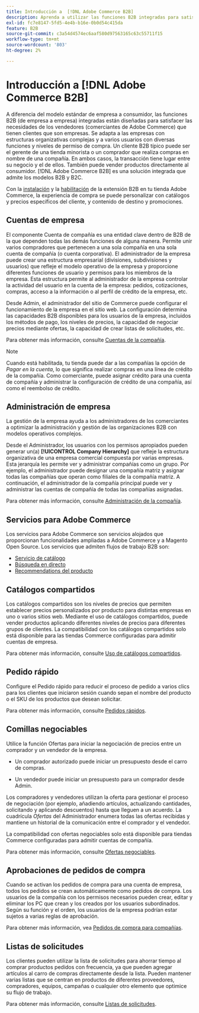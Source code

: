 ```yaml
---
title: Introducción a  [!DNL Adobe Commerce B2B]
description: Aprenda a utilizar las funciones B2B integradas para satisfacer sus necesidades para los clientes que son empresas.
exl-id: fc7e8147-5fd5-4e4b-b16e-0b0d54c415da
feature: B2B
source-git-commit: c3a54d4574ec6aaf580d97563165c63c55711f15
workflow-type: tm+mt
source-wordcount: '803'
ht-degree: 2%

---
```


# Introducción a [!DNL Adobe Commerce B2B]

A diferencia del modelo estándar de empresa a consumidor, las funciones B2B (de empresa a empresa) integradas están diseñadas para satisfacer las necesidades de los vendedores (comerciantes de Adobe Commerce) que tienen clientes que son empresas. Se adapta a las empresas con estructuras organizativas complejas y a varios usuarios con diversas funciones y niveles de permiso de compra. Un cliente B2B típico puede ser el gerente de una tienda minorista o un comprador que realiza compras en nombre de una compañía. En ambos casos, la transacción tiene lugar entre su negocio y el de ellos. También puede vender productos directamente al consumidor. [!DNL Adobe Commerce B2B] es una solución integrada que admite los modelos B2B y B2C.

Con la [instalación](install.md) y la [habilitación](enable-basic-features.md) de la extensión B2B en tu tienda Adobe Commerce, la experiencia de compra se puede personalizar con catálogos y precios específicos del cliente, y contenido de destino y promociones.

## Cuentas de empresa

El componente Cuenta de compañía es una entidad clave dentro de B2B de la que dependen todas las demás funciones de alguna manera. Permite unir varios compradores que pertenecen a una sola compañía en una sola cuenta de compañía (o cuenta corporativa). El administrador de la empresa puede crear una estructura empresarial (divisiones, subdivisiones y usuarios) que refleje el modelo operativo de la empresa y proporcione diferentes funciones de usuario y permisos para los miembros de la empresa. Esta estructura permite al administrador de la empresa controlar la actividad del usuario en la cuenta de la empresa: pedidos, cotizaciones, compras, acceso a la información o al perfil de crédito de la empresa, etc.

Desde Admin, el administrador del sitio de Commerce puede configurar el funcionamiento de la empresa en el sitio web. La configuración determina las capacidades B2B disponibles para los usuarios de la empresa, incluidos los métodos de pago, los niveles de precios, la capacidad de negociar precios mediante ofertas, la capacidad de crear listas de solicitudes, etc.

Para obtener más información, consulte [Cuentas de la compañía](account-companies.md).

>[!NOTE]
>
>Cuando está habilitada, tu tienda puede dar a las compañías la opción de _Pagar en la cuenta_, lo que significa realizar compras en una línea de crédito de la compañía. Como comerciante, puede asignar crédito para una cuenta de compañía y administrar la configuración de crédito de una compañía, así como el reembolso de crédito.

## Administración de empresa

La gestión de la empresa ayuda a los administradores de los comerciantes a optimizar la administración y gestión de las organizaciones B2B con modelos operativos complejos.

Desde el Administrador, los usuarios con los permisos apropiados pueden generar un(a) **[!UICONTROL Company Hierarchy]** que refleje la estructura organizativa de una empresa comercial compuesta por varias empresas. Esta jerarquía les permite ver y administrar compañías como un grupo. Por ejemplo, el administrador puede designar una compañía matriz y asignar todas las compañías que operan como filiales de la compañía matriz. A continuación, el administrador de la compañía principal puede ver y administrar las cuentas de compañía de todas las compañías asignadas.

Para obtener más información, consulte [Administración de la compañía](manage-companies.md).

## Servicios para Adobe Commerce

Los servicios para Adobe Commerce son servicios alojados que proporcionan funcionalidades ampliadas a Adobe Commerce y a Magento Open Source. Los servicios que admiten flujos de trabajo B2B son:

* [Servicio de catálogo](https://experienceleague.adobe.com/docs/commerce-merchant-services/catalog-service/guide-overview.html)
* [Búsqueda en directo](https://experienceleague.adobe.com/docs/commerce-merchant-services/live-search/guide-overview.html)
* [Recommendations del producto](https://experienceleague.adobe.com/docs/commerce-merchant-services/product-recommendations/guide-overview.html)

## Catálogos compartidos

Los catálogos compartidos son los niveles de precios que permiten establecer precios personalizados por producto para distintas empresas en uno o varios sitios web. Mediante el uso de catálogos compartidos, puede vender productos aplicando diferentes niveles de precios para diferentes grupos de clientes. La compatibilidad con los catálogos compartidos solo está disponible para las tiendas Commerce configuradas para admitir cuentas de empresa.

Para obtener más información, consulte [Uso de catálogos compartidos](catalog-shared.md).

## Pedido rápido

Configure el Pedido rápido para reducir el proceso de pedido a varios clics para los clientes que iniciaron sesión cuando sepan el nombre del producto o el SKU de los productos que desean solicitar.

Para obtener más información, consulte [Pedidos rápidos](quick-order.md).

## Comillas negociables

Utilice la función Ofertas para iniciar la negociación de precios entre un comprador y un vendedor de la empresa.

* Un comprador autorizado puede iniciar un presupuesto desde el carro de compras.

* Un vendedor puede iniciar un presupuesto para un comprador desde Admin.

Los compradores y vendedores utilizan la oferta para gestionar el proceso de negociación (por ejemplo, añadiendo artículos, actualizando cantidades, solicitando y aplicando descuentos) hasta que lleguen a un acuerdo. La cuadrícula _Ofertas_ del Administrador enumera todas las ofertas recibidas y mantiene un historial de la comunicación entre el comprador y el vendedor.

La compatibilidad con ofertas negociables solo está disponible para tiendas Commerce configuradas para admitir cuentas de compañía.

Para obtener más información, consulte [Ofertas negociables](quotes.md).

## Aprobaciones de pedidos de compra

Cuando se activan los pedidos de compra para una cuenta de empresa, todos los pedidos se crean automáticamente como pedidos de compra. Los usuarios de la compañía con los permisos necesarios pueden crear, editar y eliminar los PC que crean y los creados por los usuarios subordinados. Según su función y el orden, los usuarios de la empresa podrían estar sujetos a varias reglas de aprobación.

Para obtener más información, vea [Pedidos de compra para compañías](purchase-order-flow.md).

## Listas de solicitudes

Los clientes pueden utilizar la lista de solicitudes para ahorrar tiempo al comprar productos pedidos con frecuencia, ya que pueden agregar artículos al carro de compras directamente desde la lista. Pueden mantener varias listas que se centran en productos de diferentes proveedores, compradores, equipos, campañas o cualquier otro elemento que optimice su flujo de trabajo.

Para obtener más información, consulte [Listas de solicitudes](requisition-lists.md).
